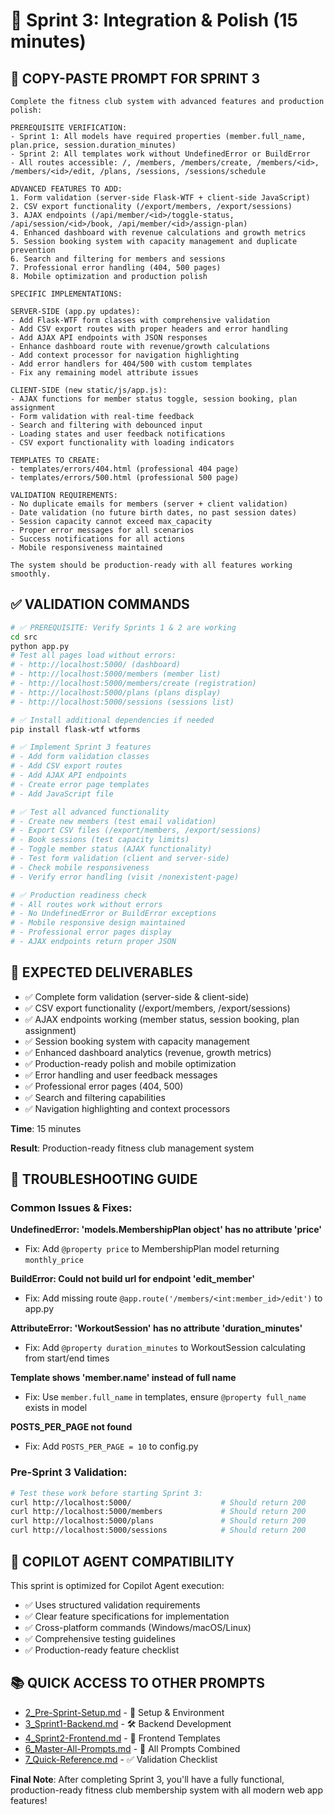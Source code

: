# 🔧 Sprint 3: Integration & Polish (15 minutes)

## 🎯 **COPY-PASTE PROMPT FOR SPRINT 3**

```text
Complete the fitness club system with advanced features and production polish:

PREREQUISITE VERIFICATION:
- Sprint 1: All models have required properties (member.full_name, plan.price, session.duration_minutes)
- Sprint 2: All templates work without UndefinedError or BuildError
- All routes accessible: /, /members, /members/create, /members/<id>, /members/<id>/edit, /plans, /sessions, /sessions/schedule

ADVANCED FEATURES TO ADD:
1. Form validation (server-side Flask-WTF + client-side JavaScript)
2. CSV export functionality (/export/members, /export/sessions)
3. AJAX endpoints (/api/member/<id>/toggle-status, /api/session/<id>/book, /api/member/<id>/assign-plan)
4. Enhanced dashboard with revenue calculations and growth metrics
5. Session booking system with capacity management and duplicate prevention
6. Search and filtering for members and sessions
7. Professional error handling (404, 500 pages)
8. Mobile optimization and production polish

SPECIFIC IMPLEMENTATIONS:

SERVER-SIDE (app.py updates):
- Add Flask-WTF form classes with comprehensive validation
- Add CSV export routes with proper headers and error handling
- Add AJAX API endpoints with JSON responses
- Enhance dashboard route with revenue/growth calculations
- Add context processor for navigation highlighting
- Add error handlers for 404/500 with custom templates
- Fix any remaining model attribute issues

CLIENT-SIDE (new static/js/app.js):
- AJAX functions for member status toggle, session booking, plan assignment
- Form validation with real-time feedback
- Search and filtering with debounced input
- Loading states and user feedback notifications
- CSV export functionality with loading indicators

TEMPLATES TO CREATE:
- templates/errors/404.html (professional 404 page)
- templates/errors/500.html (professional 500 page)

VALIDATION REQUIREMENTS:
- No duplicate emails for members (server + client validation)
- Date validation (no future birth dates, no past session dates)
- Session capacity cannot exceed max_capacity
- Proper error messages for all scenarios
- Success notifications for all actions
- Mobile responsiveness maintained

The system should be production-ready with all features working smoothly.
```

## ✅ **VALIDATION COMMANDS**

```bash
# ✅ PREREQUISITE: Verify Sprints 1 & 2 are working
cd src
python app.py
# Test all pages load without errors:
# - http://localhost:5000/ (dashboard)
# - http://localhost:5000/members (member list)
# - http://localhost:5000/members/create (registration)
# - http://localhost:5000/plans (plans display)
# - http://localhost:5000/sessions (sessions list)

# ✅ Install additional dependencies if needed
pip install flask-wtf wtforms

# ✅ Implement Sprint 3 features
# - Add form validation classes
# - Add CSV export routes
# - Add AJAX API endpoints
# - Create error page templates
# - Add JavaScript file

# ✅ Test all advanced functionality
# - Create new members (test email validation)
# - Export CSV files (/export/members, /export/sessions)
# - Book sessions (test capacity limits)
# - Toggle member status (AJAX functionality)
# - Test form validation (client and server-side)
# - Check mobile responsiveness
# - Verify error handling (visit /nonexistent-page)

# ✅ Production readiness check
# - All routes work without errors
# - No UndefinedError or BuildError exceptions
# - Mobile responsive design maintained
# - Professional error pages display
# - AJAX endpoints return proper JSON
```

## 🎯 **EXPECTED DELIVERABLES**

- ✅ Complete form validation (server-side & client-side)
- ✅ CSV export functionality (/export/members, /export/sessions)
- ✅ AJAX endpoints working (member status, session booking, plan assignment)
- ✅ Session booking system with capacity management
- ✅ Enhanced dashboard analytics (revenue, growth metrics)
- ✅ Production-ready polish and mobile optimization
- ✅ Error handling and user feedback messages
- ✅ Professional error pages (404, 500)
- ✅ Search and filtering capabilities
- ✅ Navigation highlighting and context processors

**Time**: 15 minutes

**Result**: Production-ready fitness club management system

## 🚨 **TROUBLESHOOTING GUIDE**

### **Common Issues & Fixes:**

**UndefinedError: 'models.MembershipPlan object' has no attribute 'price'**
- Fix: Add `@property price` to MembershipPlan model returning `monthly_price`

**BuildError: Could not build url for endpoint 'edit_member'**
- Fix: Add missing route `@app.route('/members/<int:member_id>/edit')` to app.py

**AttributeError: 'WorkoutSession' has no attribute 'duration_minutes'**
- Fix: Add `@property duration_minutes` to WorkoutSession calculating from start/end times

**Template shows 'member.name' instead of full name**
- Fix: Use `member.full_name` in templates, ensure `@property full_name` exists in model

**POSTS_PER_PAGE not found**
- Fix: Add `POSTS_PER_PAGE = 10` to config.py

### **Pre-Sprint 3 Validation:**
```bash
# Test these work before starting Sprint 3:
curl http://localhost:5000/                    # Should return 200
curl http://localhost:5000/members             # Should return 200  
curl http://localhost:5000/plans               # Should return 200
curl http://localhost:5000/sessions            # Should return 200
```

## 🤖 **COPILOT AGENT COMPATIBILITY**

This sprint is optimized for Copilot Agent execution:

- ✅ Uses structured validation requirements
- ✅ Clear feature specifications for implementation
- ✅ Cross-platform commands (Windows/macOS/Linux)
- ✅ Comprehensive testing guidelines
- ✅ Production-ready feature checklist

## 📚 **QUICK ACCESS TO OTHER PROMPTS**

- [2_Pre-Sprint-Setup.md](2_Pre-Sprint-Setup.md) - 🔧 Setup & Environment
- [3_Sprint1-Backend.md](3_Sprint1-Backend.md) - 🛠 Backend Development
- [4_Sprint2-Frontend.md](4_Sprint2-Frontend.md) - 🎨 Frontend Templates
- [6_Master-All-Prompts.md](6_Master-All-Prompts.md) - 🧾 All Prompts Combined
- [7_Quick-Reference.md](7_Quick-Reference.md) - ✅ Validation Checklist

**Final Note**: After completing Sprint 3, you'll have a fully functional, production-ready fitness club membership system with all modern web app features!
